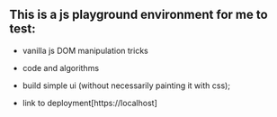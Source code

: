 ## This is a js playground environment for me to test:

- vanilla js DOM manipulation tricks
- code and algorithms

- build simple ui (without necessarily painting it with css);

- link to deployment[https://localhost]